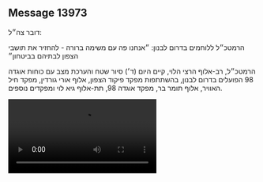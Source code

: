 ## Message 13973

דובר צה״ל: 

הרמטכ״ל ללוחמים בדרום לבנון: ״אנחנו פה עם משימה ברורה - להחזיר את תושבי הצפון לבתיהם בביטחון״ 

הרמטכ״ל, רב-אלוף הרצי הלוי, קיים היום (ד׳) סיור שטח והערכת מצב עם כוחות אוגדה 98 הפועלים בדרום לבנון, בהשתתפות מפקד פיקוד הצפון, אלוף אורי גורדין, מפקד חיל האוויר, אלוף תומר בר, מפקד אוגדה 98, תת-אלוף גיא לוי ומפקדים נוספים.

![Video](https://data.iron-swords.co.il/2024/November/20/13973/13973_media.mp4)

